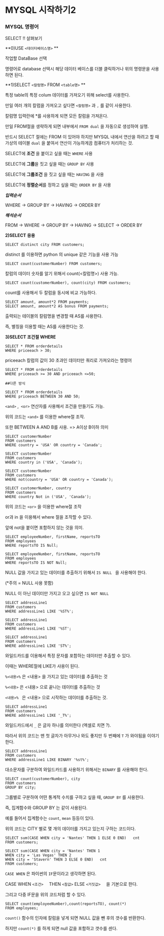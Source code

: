 # MYSQL 시작하기2



### MYSQL 명령어

SELECT !! 살펴보기



**0)USE `<데이터베이스명>` **



작업할 DataBase 선택

명령어로 database 선택시 해당 데이터 베이스를 더블 클릭하거나 위의 명령문을 사용하면 된다.



**1)SELECT `<칼럼명>` FROM `<table명>` **



특정 table의 특정 colum 데이터를 가져오기 위해 select를 사용한다.

만일 여러 개의 칼럼을 가져오고 싶다면 `<칼럼명>` 과 `,` 를 같이 사용한다.

칼럼명 입력란에 *를 사용하게 되면 모든 칼럼을 가져온다.



만일 FROM절을 생략하게 되면 내부에서 `FROM dual` 을 자동으로 생성하여 실행.

반드시 SELECT 절에는 FROM 이 있어야 하지만 MYSQL 내에서 연산을 하려고 할 때 가상의 테이블 `dual` 을 붙여서 연산이 가능하게끔 컴퓨터가 처리하는 것.



SELECT에 **조건** 을 붙이고 싶을 때는 `WHERE` 사용

SELECT에 **그룹**을 짓고 싶을 때는 `GROUP BY` 사용

SELECT에 **그룹조건** 을 짓고 싶을 때는 `HAVING` 을 사용

SELECT에 **정렬순서**를 정하고 싶을 때는 `ORDER BY` 을 사용



***입력순서*** 

WHERE -> GROUP BY -> HAVING -> ORDER BY

***해석순서***

FROM -> WHERE -> GROUP BY -> HAVING -> SELECT -> ORDER BY



**2)SELECT 응용**



```mysql
SELECT distinct city FROM customers;
```



distinct 를 이용하면 python 의 unique 같은 기능을 사용 가능



```mysql
SELECT count(customerNumber) FROM customers;
```



칼럼의 데이터 숫자를 알기 위해서 count(<칼럼명>) 사용 가능.



```mysql
SELECT count(customerNumber), count(city) FROM customers;
```



count를 사용해서 두 칼럼을 동시에 비교 가능하다.



```mysql
SELECT amount, amount*2 FROM payments;
SELECT amount, amount*2 AS bonus FROM payments;
```



출력되는 테이블의 칼럼명을 변경할 때  AS를 사용한다.

즉, 별칭을 이용할 때는 AS를 사용한다는 것.



**3)SELECT 조건절 WHERE** 



```mysql
SELECT * FROM orderdetails
WHERE priceeach > 30;
```



priceeach 칼럼의 값이 30 초과인 데이터만 쿼리로 가져오라는 명령어



```mysql
SELECT * FROM orderdetails
WHERE priceeach >= 30 AND priceeach <=50; 

##다른 방식

SELECT * FROM orderdetails
WHERE priceeach BETWEEN 30 AND 50;
```



`<and>` ,` <or>`  연산자를 사용해서 조건을 만들기도 가능.

위의 코드는 `<and>` 를 이용한 where절 조작. 

또한 BETWEEN A AND B를 사용. => A이상 B이하 의미



```mysql
SELECT customerNumber
FROM customers
WHERE country = 'USA' OR country = 'Canada';

SELECT customerNumber
FROM customers
WHERE country in ('USA', 'Canada');

SELECT customerNumber
FROM customers
WHERE not(country = 'USA' OR country = 'Canada');

SELECT customerNumber, country
FROM customers
WHERE country Not in ('USA', 'Canada');
```



위의 코드는 `<or>` 을 이용한 where절 조작

 or과 in 을 이용해서 where 절을 조작할 수 있다.

앞에 not을 붙이면 포함하지 않는 것을 의미.



```mysql
SELECT employeeNumber, firstName, reportsTO
FROM employees
WHERE reportsTO IS Null;

SELECT employeeNumber, firstName, reportsTO
FROM employees
WHERE reportsTO IS NOT Null;
```



NULL 값을 가지고 있는 데이터를 추출하기 위해서 `IS NULL ` 을 사용해야 한다.

(*주의 = NULL 사용 못함)

NULL 이 아닌 데이터만 가지고 오고 싶으면 `IS NOT NULL` 



```mysql
SELECT addressLine1
FROM customers
WHERE addressLine1 LIKE '%ST%';

SELECT addressLine1
FROM customers
WHERE addressLine1 LIKE '%ST';

SELECT addressLine1
FROM customers
WHERE addressLine1 LIKE 'ST%';
```



와일드카드를 이용해서 특정 문자를 포함하는 데이터만 추출할 수 있다.

이때는 WHERE절에 LIKE가 사용이 된다.

`%<내용>%` 은 <내용> 을 가지고 있는 데이터를 추출하는 것

`%<내용>` 은 <내용> 으로 끝나는 데이터를 추출하는 것

`<내용>% ` 은 <내용> 으로 시작하는 데이터를 추출하는 것.



```mysql
SELECT addressLine1
FROM customers
WHERE addressLine1 LIKE '_T%';
```



와일드카드에서 `_` 은 글자 하나를 의미한다 (엑셀로 치면 ?).

따라서 위의 코드는 맨 첫 글자가 아무거나 와도 좋지만 두 번째에 `T` 가 와야됨을 이야기 한다.



```mysql
SELECT addressLine1
FROM customers
WHERE addressLine1 LIKE BINARY '%st%';
```



대소문자를 구분하여 와일드카드를 사용하기 위해서는 `BINARY` 를 사용해야 한다.



```mysql
SELECT count(customerNumber), city
FROM customers
GROUP BY city;
```



그룹별로 구분하여 어떤 통계적 수치를 구하고 싶을 때, `GROUP BY`  를 사용한다.

즉, 집계함수와 GROUP BY 는 같이 사용된다. 

예를 들어서 집계함수는 `count`, `mean` 등등이 있다.

위의 코드는 CITY 별로 몇 개의 데이터를 가지고 있는지 구하는 코드이다.



```mysql
SELECT sum(CASE WHEN city = 'Nantes' THEN 1 ELSE 0 END)   cnt
FROM customers;

SELECT sum(CASE WHEN city = 'Nantes' THEN 1 
WHEN city = 'Las Vegas' THEN 2
WHEN city = 'Stavern' THEN 3 ELSE 0 END)   cnt
FROM customers;

```



`CASE WHEN`  은 파이썬의 `IF`문이라고 생각하면 된다.

CASE WHEN `<조건>  ` THEN `<참값>` ELSE `<거짓값>  `  을 기본으로 한다.

그리고 다중 IF문을 위의 코드처럼 할 수 있다.



```mysql
SELECT count(employeeNumber),count(reportsTO), count(*)
FROM employees; 
```



`count()` 함수의 인자에 칼럼을 넣게 되면 NULL 값을 뺀 후의 갯수를 반환한다.

하지만 `count(*)` 를 하게 되면 null 값을 포함하고 갯수를 센다.





